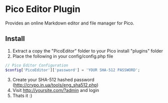 Pico Editor Plugin
==================

Provides an online Markdown editor and file manager for Pico.

Install
-------

1. Extract a copy the "PicoEditor" folder to your Pico install "plugins" folder
2. Place the following in your config/config.php file
```php
// Pico Editor Configuration
$config['PicoEditor']['password'] = 'YOUR SHA-512 PASSWORD';
```
3. Create your SHA-512 hashed password (http://crypo.in.ua/tools/eng_sha512.php)
4. Visit http://yoursite.com/?admin and login
5. Thats it :)

